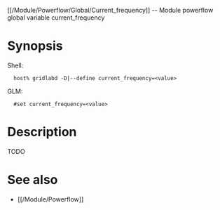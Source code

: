 [[/Module/Powerflow/Global/Current_frequency]] -- Module powerflow global variable current_frequency

# Synopsis
Shell:
~~~
  host% gridlabd -D|--define current_frequency=<value>
~~~
GLM:
~~~
  #set current_frequency=<value>
~~~

# Description

TODO

# See also
* [[/Module/Powerflow]]
